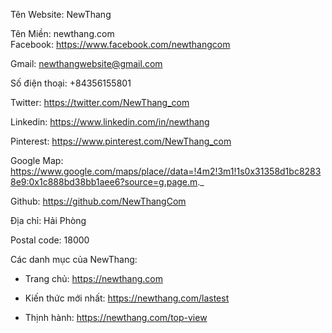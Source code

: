 
Tên Website: 	NewThang 

Tên Miền: 	newthang.com 	
Facebook: 	https://www.facebook.com/newthangcom 	

Gmail: 	newthangwebsite@gmail.com 

Số điện thoại: 	+84356155801

Twitter: 	https://twitter.com/NewThang_com 

Linkedin: 	https://www.linkedin.com/in/newthang 	

Pinterest: 	https://www.pinterest.com/NewThang_com 	

Google Map: 	https://www.google.com/maps/place//data=!4m2!3m1!1s0x31358d1bc82838e9:0x1c888bd38bb1aee6?source=g.page.m._ 	

Github: 	https://github.com/NewThangCom

Địa chỉ: Hải Phòng

Postal code: 18000

Các danh mục của NewThang:

+ Trang chủ: https://newthang.com

+ Kiến thức mới nhất: https://newthang.com/lastest

+ Thịnh hành: https://newthang.com/top-view




